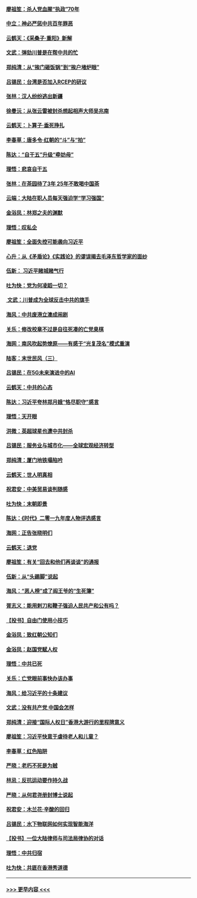 #### [廖祖笙：杀人党血腥“执政”70年](../pages/nsc993/n11745144.md?t=12260244) 
#### [中立：神必严惩中共百年罪恶](../pages/nsc993/n11744970.md?t=12260244) 
#### [云鹤天：《采桑子‧重阳》新解](../pages/nsc993/n11744948.md?t=12260244) 
#### [文武：弹劾川普是在帮中共的忙](../pages/nsc993/n11744758.md?t=12260244) 
#### [郑纯清：从“挨门砸饭锅”到“挨户堵炉眼”](../pages/nsc993/n11744745.md?t=12260244) 
#### [吕锡民：台湾是否加入RCEP的研议](../pages/nsc993/n11744701.md?t=12260244) 
#### [张林：汉人纷纷逃出新疆](../pages/nsc993/n11743530.md?t=12260244) 
#### [徐曼沅：从张云雷被封杀想起相声大师吴兆南](../pages/nsc993/n11741816.md?t=12260244) 
#### [云鹤天：卜算子‧垂死挣扎](../pages/nsc993/n11739956.md?t=12260244) 
#### [李春草：唐多令‧红朝的“斗”与“拍”](../pages/nsc993/n11739830.md?t=12260244) 
#### [陈达：“自干五”升级“牵妨母”](../pages/nsc993/n11739724.md?t=12260244) 
#### [理悟：悲哀自干五](../pages/nsc993/n11739547.md?t=12260244) 
#### [张林：在茶园待了3年 25年不敢喝中国茶](../pages/nsc993/n11739240.md?t=12260244) 
#### [云端：大陆在职人员每天强迫学“学习强国”](../pages/nsc993/n11738735.md?t=12260244) 
#### [金浴凤：林郑之夫的渊默](../pages/nsc993/n11737735.md?t=12260244) 
#### [理悟：叹私企](../pages/nsc993/n11737715.md?t=12260244) 
#### [廖祖笙：全面失控可能袭向习近平](../pages/nsc993/n11737704.md?t=12260244) 
#### [心升：从《矛盾论》《实践论》的谬误揭去毛泽东哲学家的面纱](../pages/nsc993/n11736962.md?t=12260244) 
#### [伍新： 习近平赌城赌气行](../pages/nsc993/n11736929.md?t=12260244) 
#### [吐为快：党为何凌蹈一切？](../pages/nsc993/n11736915.md?t=12260244) 
#### [ 文武：川普成为全球反击中共的旗手](../pages/nsc993/n11736882.md?t=12260244) 
#### [海风：中共废港立澳成闹剧](../pages/nsc993/n11735857.md?t=12260244) 
#### [关乐：修改校章不过是自往死凑的亡党臭棋](../pages/nsc993/n11735097.md?t=12260244) 
#### [海网：南风吹起势燎原——有感于“光复茂名”模式重演](../pages/nsc993/n11732308.md?t=12260244) 
#### [陆客：末世民风（三）](../pages/nsc993/n11732211.md?t=12260244) 
#### [吕锡民：在5G未来演进中的AI](../pages/nsc993/n11730010.md?t=12260244) 
#### [云鹤天：中共的心态](../pages/nsc993/n11729906.md?t=12260244) 
#### [陈达：习近平夸林郑月娥“恪尽职守”感言](../pages/nsc993/n11729881.md?t=12260244) 
#### [理悟：天开眼](../pages/nsc993/n11729699.md?t=12260244) 
#### [洪微：英超球星也遭中共封杀](../pages/nsc993/n11727243.md?t=12260244) 
#### [吕锡民：服务业与城市化——全球宏观经济转型](../pages/nsc993/n11725845.md?t=12260244) 
#### [郑纯清：厦门地铁塌陷吟](../pages/nsc993/n11725813.md?t=12260244) 
#### [云鹤天：世人明真相](../pages/nsc993/n11725621.md?t=12260244) 
#### [祝君安：中美贸易谈判随感](../pages/nsc993/n11725609.md?t=12260244) 
#### [吐为快：末朝即景](../pages/nsc993/n11723365.md?t=12260244) 
#### [陈达：《时代》二零一九年度人物评选感言](../pages/nsc993/n11723337.md?t=12260244) 
#### [海网：正告张晓明们](../pages/nsc993/n11723228.md?t=12260244) 
#### [云鹤天：退党](../pages/nsc993/n11723056.md?t=12260244) 
#### [廖祖笙：有关“回去和他们再谈谈”的通报](../pages/nsc993/n11722442.md?t=12260244) 
#### [伍新：从“头踢脚”说起](../pages/nsc993/n11722429.md?t=12260244) 
#### [海风：“恶人榜”成了阎王爷的“生死簿”](../pages/nsc993/n11722272.md?t=12260244) 
#### [胥志义：能用剌刀和鞭子强迫人民共产和公有吗？](../pages/nsc993/n11720569.md?t=12260244) 
#### [【投书】自由门使用小技巧](../pages/nsc993/n11720180.md?t=12260244) 
#### [金浴凤：致红朝公知们](../pages/nsc993/n11720563.md?t=12260244) 
#### [金浴凤：赵国党赋人权](../pages/nsc993/n11720533.md?t=12260244) 
#### [理悟：中共已死](../pages/nsc993/n11720233.md?t=12260244) 
#### [关乐：亡党眼前事快办该办事](../pages/nsc993/n11719160.md?t=12260244) 
#### [海风：给习近平的十条建议](../pages/nsc993/n11717616.md?t=12260244) 
#### [文武：没有共产党 中国会怎样](../pages/nsc993/n11717584.md?t=12260244) 
#### [郑纯清：迎接“国际人权日”香港大游行的里程牌意义](../pages/nsc993/n11717417.md?t=12260244) 
#### [廖祖笙：习近平快意于虐待老人和儿童？](../pages/nsc993/n11715313.md?t=12260244) 
#### [李春草：红色陷阱](../pages/nsc993/n11715029.md?t=12260244) 
#### [严晓：老朽不死是为贼](../pages/nsc993/n11712910.md?t=12260244) 
#### [林忌：反抗运动要作持久战](../pages/nsc993/n11712623.md?t=12260244) 
#### [严晓：从何君尧册封博士说起](../pages/nsc993/n11712465.md?t=12260244) 
#### [祝君安：木兰花·辛酸的回归](../pages/nsc993/n11712381.md?t=12260244) 
#### [吕锡民：水下物联网如何实现智能海洋](../pages/nsc993/n11711158.md?t=12260244) 
#### [【投书】一位大陆律师与司法局律协的对话](../pages/nsc993/n11709675.md?t=12260244) 
#### [理悟：中共归宿](../pages/nsc993/n11710059.md?t=12260244) 
#### [吐为快：共匪在香港秀道德](../pages/nsc993/n11709979.md?t=12260244) 

----
#### [ >>> 更早内容 <<< ](../indexes/nsc993-earlier.md)

